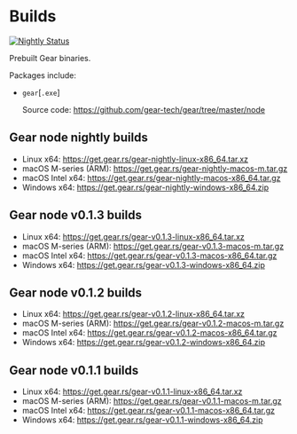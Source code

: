 # Builds

[![Nightly Status](https://github.com/gear-tech/builds/workflows/Nightly/badge.svg)](https://github.com/gear-tech/builds/actions/workflows/nightly.yml?query=branch%3Amaster)

Prebuilt Gear binaries.

Packages include:

- `gear`[`.exe`]

  Source code: https://github.com/gear-tech/gear/tree/master/node

## Gear node nightly builds

- Linux x64: https://get.gear.rs/gear-nightly-linux-x86_64.tar.xz
- macOS M-series (ARM): https://get.gear.rs/gear-nightly-macos-m.tar.gz
- macOS Intel x64: https://get.gear.rs/gear-nightly-macos-x86_64.tar.gz
- Windows x64: https://get.gear.rs/gear-nightly-windows-x86_64.zip

## Gear node v0.1.3 builds

- Linux x64: https://get.gear.rs/gear-v0.1.3-linux-x86_64.tar.xz
- macOS M-series (ARM): https://get.gear.rs/gear-v0.1.3-macos-m.tar.gz
- macOS Intel x64: https://get.gear.rs/gear-v0.1.3-macos-x86_64.tar.gz
- Windows x64: https://get.gear.rs/gear-v0.1.3-windows-x86_64.zip

## Gear node v0.1.2 builds

- Linux x64: https://get.gear.rs/gear-v0.1.2-linux-x86_64.tar.xz
- macOS M-series (ARM): https://get.gear.rs/gear-v0.1.2-macos-m.tar.gz
- macOS Intel x64: https://get.gear.rs/gear-v0.1.2-macos-x86_64.tar.gz
- Windows x64: https://get.gear.rs/gear-v0.1.2-windows-x86_64.zip

## Gear node v0.1.1 builds

- Linux x64: https://get.gear.rs/gear-v0.1.1-linux-x86_64.tar.xz
- macOS M-series (ARM): https://get.gear.rs/gear-v0.1.1-macos-m.tar.gz
- macOS Intel x64: https://get.gear.rs/gear-v0.1.1-macos-x86_64.tar.gz
- Windows x64: https://get.gear.rs/gear-v0.1.1-windows-x86_64.zip
